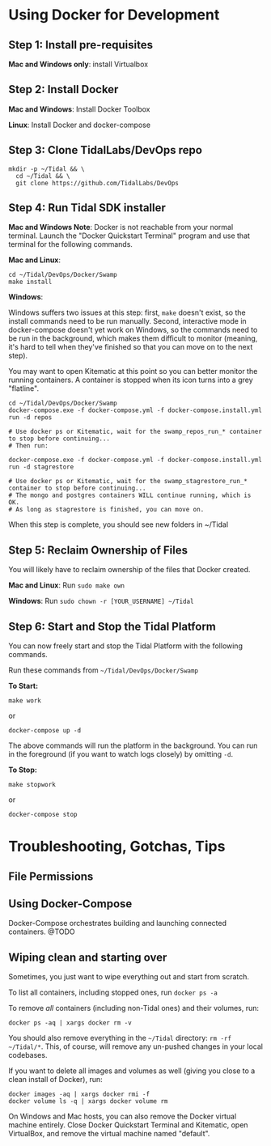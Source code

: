 Using Docker for Development
============================

Step 1: Install pre-requisites
------------------------------

**Mac and Windows only**: install Virtualbox

Step 2: Install Docker
----------------------

**Mac and Windows**: Install Docker Toolbox

**Linux**: Install Docker and docker-compose

Step 3: Clone TidalLabs/DevOps repo
-----------------------------------

```
mkdir -p ~/Tidal && \
  cd ~/Tidal && \
  git clone https://github.com/TidalLabs/DevOps
```

Step 4: Run Tidal SDK installer
-------------------------------

**Mac and Windows Note**: Docker is not reachable from your normal terminal. 
Launch the "Docker Quickstart Terminal" program and use that terminal for the following commands.

**Mac and Linux**:
```
cd ~/Tidal/DevOps/Docker/Swamp
make install
```

**Windows**:

Windows suffers two issues at this step: first, `make` doesn't exist, so the install commands need to be run manually. Second, interactive mode in docker-compose doesn't yet work on Windows, so the commands need to be run in the background, which makes them difficult to monitor (meaning, it's hard to tell when they've finished so that you can move on to the next step).

You may want to open Kitematic at this point so you can better monitor the running containers. A container is stopped when its icon turns into a grey "flatline".


```
cd ~/Tidal/DevOps/Docker/Swamp
docker-compose.exe -f docker-compose.yml -f docker-compose.install.yml run -d repos

# Use docker ps or Kitematic, wait for the swamp_repos_run_* container to stop before continuing...
# Then run:

docker-compose.exe -f docker-compose.yml -f docker-compose.install.yml run -d stagrestore

# Use docker ps or Kitematic, wait for the swamp_stagrestore_run_* container to stop before continuing...
# The mongo and postgres containers WILL continue running, which is OK. 
# As long as stagrestore is finished, you can move on.
```

When this step is complete, you should see new folders in ~/Tidal

Step 5: Reclaim Ownership of Files
----------------------------------

You will likely have to reclaim ownership of the files that Docker created.

**Mac and Linux**: Run `sudo make own`

**Windows**: Run `sudo chown -r [YOUR_USERNAME] ~/Tidal`

Step 6: Start and Stop the Tidal Platform
-----------------------------------------

You can now freely start and stop the Tidal Platform with the following commands. 

Run these commands from `~/Tidal/DevOps/Docker/Swamp`

**To Start:**

    make work

or

    docker-compose up -d

The above commands will run the platform in the background. You can run in the foreground (if you want to watch logs closely) by omitting `-d`.

**To Stop:**

    make stopwork

or

    docker-compose stop


Troubleshooting, Gotchas, Tips
==============================

File Permissions
----------------

Using Docker-Compose
--------------------

Docker-Compose orchestrates building and launching connected containers.
@TODO

Wiping clean and starting over
------------------------------

Sometimes, you just want to wipe everything out and start from scratch. 

To list all containers, including stopped ones, run `docker ps -a`

To remove *all* containers (including non-Tidal ones) and their volumes, run:

    docker ps -aq | xargs docker rm -v

You should also remove everything in the `~/Tidal` directory: `rm -rf ~/Tidal/*`. This, of course, will remove any un-pushed changes in your local codebases.

If you want to delete all images and volumes as well (giving you close to a clean install of Docker), run:

    docker images -aq | xargs docker rmi -f
    docker volume ls -q | xargs docker volume rm 

On Windows and Mac hosts, you can also remove the Docker virtual machine entirely. Close Docker Quickstart Terminal and Kitematic, open VirtualBox, and remove the virtual machine named "default".
